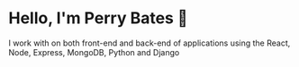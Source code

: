 # Hello, I'm Perry Bates 👋


I work with on both front-end and back-end of applications using the React, Node, Express, MongoDB, Python and Django




